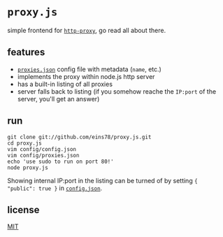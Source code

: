 # `proxy.js`

simple frontend for [`http-proxy`](https://github.com/nodejitsu/node-http-proxy), go read all about there.

## features

- [`proxies.json`](https://github.com/eins78/proxy.js/blob/master/config/proxies.json) config file with metadata (`name`, etc.)
- implements the proxy within node.js http server
- has a built-in listing of all proxies
- server falls back to listing (if you somehow reache the `IP:port` of the server, you'll get an answer)

## run

    git clone git://github.com/eins78/proxy.js.git
    cd proxy.js
    vim config/config.json
    vim config/proxies.json
    echo 'use sudo to run on port 80!'
    node proxy.js

Showing internal IP:port in the listing can be turned of by setting `{ "public": true }` in [`config.json`](https://github.com/eins78/proxy.js/blob/master/config/config.json).

## license

[MIT](http://www.opensource.org/licenses/MIT)